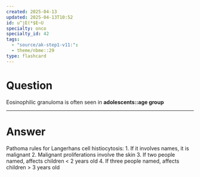 ```yaml
---
created: 2025-04-13
updated: 2025-04-13T10:52
id: u^jE(*$E~U
specialty: onco
specialty_id: 42
tags:
  - "source/ak-step1-v11:": 
  - theme/nbme::29
type: flashcard
---
```


# Question
Eosinophilic granuloma is often seen in **adolescents::age group**

---

# Answer
Pathoma rules for Langerhans cell histiocytosis: 1. If it involves names, it is malignant 2. Malignant proliferations involve the skin 3. If two people named, affects children < 2 years old 4. If three people named, affects children > 3 years old